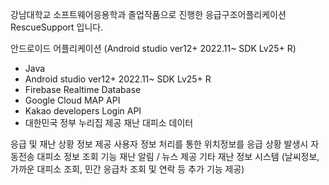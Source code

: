 
강남대학교 소프트웨어응용학과 졸업작품으로 진행한 응급구조어플리케이션 RescueSupport 입니다.

안드로이드 어플리케이션 (Android studio ver12+ 2022.11~ SDK Lv25+ R)
- Java
- Android studio ver12+ 2022.11~ SDK Lv25+ R
- Firebase Realtime Database
- Google Cloud MAP API
- Kakao developers Login API
- 대한민국 정부 누리집 제공 재난 대피소 데이터

응급 및 재난 상황 정보 제공
사용자 정보 처리를 통한 위치정보를 응급 상황 발생시 자동전송
대피소 정보 조회 기능
재난 알림 / 뉴스 제공
기타 재난 정보 시스템 (날씨정보, 가까운 대피소 조회, 민간 응급차 조회 및 연락 등 추가 기능 제공)
